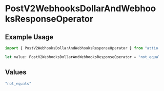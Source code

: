 # PostV2WebhooksDollarAndWebhooksResponseOperator

## Example Usage

```typescript
import { PostV2WebhooksDollarAndWebhooksResponseOperator } from "attio-js/models/operations";

let value: PostV2WebhooksDollarAndWebhooksResponseOperator = "not_equals";
```

## Values

```typescript
"not_equals"
```